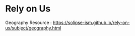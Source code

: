 ﻿# Rely on Us
 Geography Resource : https://solipse-ism.github.io/rely-on-us/subject/geography.html
